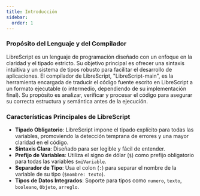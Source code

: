 ```yaml
---
title: Introducción
sidebar:
  order: 1
---
```


### Propósito del Lenguaje y del Compilador

LibreScript es un lenguaje de programación diseñado con un enfoque en la claridad y el tipado estricto. Su objetivo principal es ofrecer una sintaxis intuitiva y un sistema de tipos robusto para facilitar el desarrollo de aplicaciones.
El compilador de LibreScript, "LibreScript-main", es la herramienta encargada de traducir el código fuente escrito en LibreScript a un formato ejecutable (o intermedio, dependiendo de su implementación final). Su propósito es analizar, verificar y procesar el código para asegurar su correcta estructura y semántica antes de la ejecución.

### Características Principales de LibreScript

- **Tipado Obligatorio**: LibreScript impone el tipado explícito para todas las variables, promoviendo la detección temprana de errores y una mayor claridad en el código.
- **Sintaxis Clara**: Diseñado para ser legible y fácil de entender.
- **Prefijo de Variables**: Utiliza el signo de dólar (`$`) como prefijo obligatorio para todas las variables  `$miVariable`.
- **Separador de Tipo**: Usa el colon (`:`) para separar el nombre de la variable de su tipo (`$nombre: texto`).
- **Tipos de Datos Integrados**: Soporte para tipos como `numero`, `texto`, `booleano`, `Objeto`, `arreglo`.
